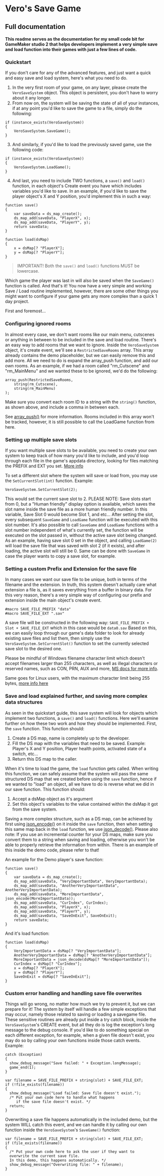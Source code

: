 # Vero's Save Game
## Full documentation
#### This readme serves as the documentation for my small code bit for GameMaker studio 2 that helps developers implement a very simple save and load function into their games with just a few lines of code.

### Quickstart
If you don't care for any of the advanced features, and just want a quick and easy save and load system, here's what you need to do.
1. In the very first room of your game, on any layer, please create the ```VeroSaveSystem``` object. This object is persistent, you don't have to worry about it any longer.
2. From now on, the system will be saving the state of all of your instances, if at any point you'd like to save the game to a file, simply do the following:
```
if (instance_exists(VeroSaveSystem))
{
	VeroSaveSystem.SaveGame();
}
```
3. And similarly, if you'd like to load the previously saved game, use the following code:
```
if (instance_exists(VeroSaveSystem))
{
	VeroSaveSystem.LoadGame();
}
```
4. And last, you need to include TWO functions, a ```save()``` and ```load()``` function, in each object's Create event you have which includes variables you'd like to save. In an example, if you'd like to save
the player object's X and Y position, you'd implement this in such a way:
```
function save()
{
	var saveData = ds_map_create();
	ds_map_add(saveData, "PlayerX", x);
	ds_map_add(saveData, "PlayerY", y);
	return saveData;
}

function load(dsMap)
{
	x = dsMap[? "PlayerX"];
	y = dsMap[? "PlayerY"];
}
```

> IMPORTANT! Both the ```save()``` and ```load()``` functions MUST be lowercase.

Which game the player was last in will also be saved when the ```SaveGame()``` function is called.
And that's it! You now have a very simple and working Save / Load routine implemented, however, there are some other things you might want to configure if your
game gets any more complex than a quick 1 day project.

First and foremost...
### Configuring ignored rooms
In almost every case, we don't want rooms like our main menu, cutscenes or anything in between to be included in the save and load routine.
There's an easy way to add rooms that we want to ignore.
Inside the ```VeroSaveSystem``` object, it's create event, we'll see a ```RestrictedSaveRooms``` array.
This array already contains the demo placeholder, but we can easily remove this and add more. All we need to do is expand
the array_push function, and add our own rooms.
As an example, if we had a room called "rm_Cutscene" and "rm_MainMenu" and we wanted these to be ignored, we'd do the following:
```
array_push(RestrictedSaveRooms,
	string(rm_Cutscene),
	string(rm_MainMenu)
);
```
Make sure you convert each room ID to a string with the ```string()``` function, as shown above, and include a comma
in between each.   

See [array_push()](https://manual.yoyogames.com/#t=GameMaker_Language%2FGML_Reference%2FVariable_Functions%2Farray_push.htm) for more information.
Rooms included in this array won't be tracked, however, it is still possible to call the LoadGame function from here.

### Setting up multiple save slots
If you want multiple save slots to be available, you need to create your own system to keep track of how many you'd like to include, and you'd
loop through each file in the game's appdata directory, looking for files matching the PREFIX and EXT you set. [More info](https://github.com/VeroSquirrel/VerosSaveSystemDocumentation/blob/main/README.md#setting-a-custom-prefix-and-extension-for-the-save-file)


To set a different slot where the system will save or load from, you may use the ```SetCurrentSlot(int)``` function.
Example:
```
VeroSaveSystem.SetCurrentSlot(2);
```
This would set the current save slot to 2. PLEASE NOTE: Save slots start from 0, but a "Human friendly" display option is available, which saves
the slot name inside the save file as a more human friendly number. In this variable, Save Slot 0 would become Slot 1, and etc...
After setting the slot, every subsequent ```SaveGame``` and ```LoadGame``` function will be executed with this slot number.
It's also possible to call ```SaveGame``` and ```LoadGame``` functions with a slot number independent of what's currently set, the function
will be executed on the slot passed in, without the active save slot being changed.
As an example, having save slot 0 set in the object, and calling ```LoadGame(2)``` will load the save file that was saved with slot 2 (if it exists),
and after loading, the active slot will still be 0. Same can be done with ```SaveGame``` in case the player wants to copy a save slot, for example.

### Setting a custom Prefix and Extension for the save file
In many cases we want our save file to be unique, both in terms of the filename and the extension. In truth, this system doesn't actually care
what extension a file is, as it saves everything from a buffer in binary data. For this very reason, there's a very simple way of configuring
our prefix and extension inside the main object's create event.
```
#macro SAVE_FILE_PREFIX "data"
#macro SAVE_FILE_EXT ".sav"
```
A save file will be constructed in the following way: ```SAVE_FILE_PREFIX + Slot + SAVE_FILE_EXT``` which in this case would be ```data0.sav```
Based on this, we can easily loop through our game's data folder to look for already existing save files and list them, then simply use the
```VeroSaveSystem.SetCurrentSlot()``` function to set the currently selected save slot to the desired one.

Please be mindful of Windows filename character limit which doesn't accept filenames
larger than 255 characters, as well as illegal characters or reserved names, such as CON, PRN, AUX and more, [MS docs for more info](https://docs.microsoft.com/en-us/windows/win32/fileio/naming-a-file).

Same goes for Linux users, with the maximum character limit being 255 bytes, [more info here](https://askubuntu.com/questions/859945/what-is-the-maximum-length-of-a-file-path-in-ubuntu)

### Save and load explained further, and saving more complex data structures
As seen in the quickstart guide, this save system will look for objects which implement two functions, a ```save()``` and ```load()``` functions.
Here we'll examine further on how these two work and how they should be implemented.
First, the ```save``` function. This function should:
1. Create a DS map, name is completely up to the developer.
2. Fill the DS map with the variables that need to be saved. Example: Player's X and Y position, Player health points, activated state of a switch, etc...
3. Return this DS map to the caller.

When it's time to load the game, the ```load``` function gets called. When writing this function, we can safely assume that the system will
pass the same structured DS map that we created before using the ```save``` function, hence if we wanted to "load" an object, all we have to do
is reverse what we did in our save function. This function should:
1. Accept a dsMap object as it's argument
2. Set this object's variables to the value contained within the dsMap it got from the save system.

Saving a more complex structure, such as a DS map, can be achieved by first using [json_encode()](https://manual.yoyogames.com/#t=GameMaker_Language%2FGML_Reference%2FFile_Handling%2FEncoding_And_Hashing%2Fjson_encode.htm)
on it inside the ```save``` function, then when setting this same map back in the ```load``` function, we use [json_decode()](https://manual.yoyogames.com/#t=GameMaker_Language%2FGML_Reference%2FFile_Handling%2FEncoding_And_Hashing%2Fjson_decode.htm).
Please also note: If you use an incremental counter for your DS maps, make sure you convert them to a string when saving and loading, otherwise you won't be able to properly retrieve the information from within.
There is an example of this inside the demo code, please refer to that!

An example for the Demo player's save function:
```
function save()
{
	var saveData = ds_map_create();
	ds_map_add(saveData, "VeryImportantData", VeryImportantData);
	ds_map_add(saveData, "AnotherVeryImportantData", AnotherVeryImportantData);
	ds_map_add(saveData, "MoreImportantData", json_encode(MoreImportantData));
	ds_map_add(saveData, "CurIndex", CurIndex);
	ds_map_add(saveData, "PlayerX", x);
	ds_map_add(saveData, "PlayerY", y);
	ds_map_add(saveData, "SaveOnExit", SaveOnExit);
	return saveData;
}
```
And it's load function:
```
function load(dsMap)
{
	VeryImportantData = dsMap[? "VeryImportantData"];
	AnotherVeryImportantData = dsMap[? "AnotherVeryImportantData"];
	MoreImportantData = json_decode(dsMap[? "MoreImportantData"]);
	CurIndex = dsMap[? "CurIndex"];
	x = dsMap[? "PlayerX"];
	y = dsMap[? "PlayerY"];
	SaveOnExit = dsMap[? "SaveOnExit"];
}
```

### Custom error handling and handling save file overwrites
Things will go wrong, no matter how much we try to prevent it, but we can prepare for it!
The system by itself will handle a few simple exceptions that may occur, namely those related to saving or loading a savegame file.
These sensitive routines are already put inside a try catch block, inside the ```VeroSaveSystem```'s CREATE event, but all they do
is log the exception's long message to the debug console. If you'd like to do something special on each different exception, for example, when
a given file doesn't exist, you may do so by calling your own functions inside those catch events.
Example:
```
catch (Exception)
{
  show_debug_message("Save failed: " + Exception.longMessage);
  game_end(1);
}
```
```
var filename = SAVE_FILE_PREFIX + string(slot) + SAVE_FILE_EXT;
if (!file_exists(filename))
{
  show_debug_message("Load failed: Save file doesn't exist.");
  /* Put your own code here to handle what happens
     if the save file doesn't exist. */
  return;
}
```

Overwriting a save file happens automatically in the included demo, but the system WILL catch this event, and we can handle it by calling our own function
inside the ```VeroSaveSystem```'s ```SaveGame()``` function:
```
var filename = SAVE_FILE_PREFIX + string(slot) + SAVE_FILE_EXT;
if (file_exists(filename))
{
  /* Put your own code here to ask the user if they want to
  overwrite the current save file.
  In this demo, this happens automatically. */
  show_debug_message("Overwriting file: " + filename);
}
```
